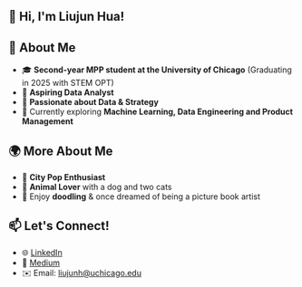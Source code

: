 ## 👋 Hi, I'm Liujun Hua!

## 🚀 About Me
- 🎓 **Second-year MPP student at the University of Chicago** (Graduating in 2025 with STEM OPT)
- 💼 **Aspiring Data Analyst**
- 🔬 **Passionate about Data & Strategy**
- 🌱 Currently exploring **Machine Learning, Data Engineering and Product Management**

## 🌍 More About Me
- 🎵 **City Pop Enthusiast**
- 🐶 **Animal Lover** with a dog and two cats
- 🎨 Enjoy **doodling** & once dreamed of being a picture book artist

## 📫 Let's Connect!
- 🌐 [LinkedIn](www.linkedin.com/in/liujun-hua)
- 📝 [Medium](https://medium.com/@hualiujun)
- ✉️ Email: liujunh@uchicago.edu
